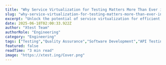 ```yaml
---
title: "Why Service Virtualization for Testing Matters More Than Ever in 2025"
slug: "why-service-virtualization-for-testing-matters-more-than-ever-in-2025"
excerpt: "Unlock the potential of service virtualization for efficient, scalable, and reliable software testing. Explore how this groundbreaking technology can drastically reduce your testing time, costs, and risks while ensuring a high-quality product. Dont miss our in-depth dive into the transformative world of service virtualization for testing!"
date: 2025-06-18T02:00:33.922Z
author: "Xtest Team"
authorRole: "Engineering"
category: "Engineering"
tags: ["Testing","Quality Assurance","Software Development","API Testing","Integration"]
featured: false
readTime: "3 min read"
image: "https://xtest.ing/Cover.png"
---
```


